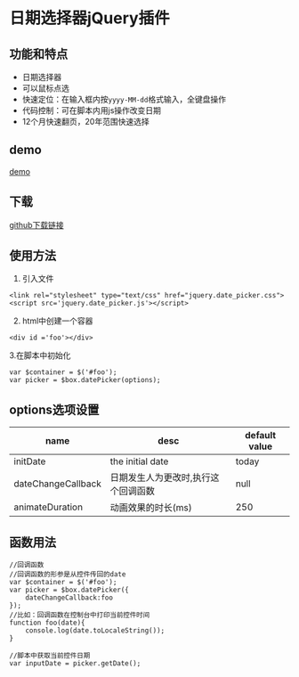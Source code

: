 # 日期选择器jQuery插件
## 功能和特点
- 日期选择器
- 可以鼠标点选
- 快速定位：在输入框内按```yyyy-MM-dd```格式输入，全键盘操作
- 代码控制：可在脚本内用js操作改变日期
- 12个月快速翻页，20年范围快速选择
## demo
[demo]()
## 下载
[github下载链接]()
## 使用方法
1. 引入文件
```
<link rel="stylesheet" type="text/css" href="jquery.date_picker.css">
<script src='jquery.date_picker.js'></script>
```
2. html中创建一个容器
```
<div id ='foo'></div>
```
3.在脚本中初始化
```
var $container = $('#foo');
var picker = $box.datePicker(options);
```

## options选项设置

name | desc | default value
---|---|---
initDate |the initial date| today
dateChangeCallback |日期发生人为更改时,执行这个回调函数 |null
animateDuration|动画效果的时长(ms)|250

## 函数用法

```
//回调函数
//回调函数的形参是从控件传回的date
var $container = $('#foo');
var picker = $box.datePicker({
    dateChangeCallback:foo
});
//比如：回调函数在控制台中打印当前控件时间
function foo(date){
    console.log(date.toLocaleString());
}

//脚本中获取当前控件日期
var inputDate = picker.getDate();
```

